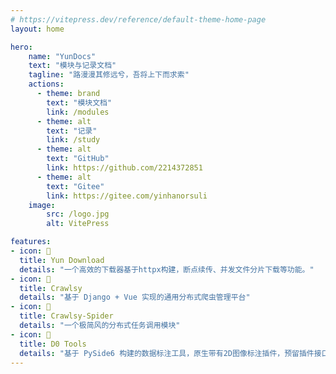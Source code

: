 ```yaml
---
# https://vitepress.dev/reference/default-theme-home-page
layout: home

hero:
    name: "YunDocs"
    text: "模块与记录文档"
    tagline: "路漫漫其修远兮，吾将上下而求索"
    actions:
      - theme: brand
        text: "模块文档"
        link: /modules
      - theme: alt
        text: "记录"
        link: /study
      - theme: alt
        text: "GitHub"
        link: https://github.com/2214372851
      - theme: alt
        text: "Gitee"
        link: https://gitee.com/yinhanorsuli
    image:
        src: /logo.jpg
        alt: VitePress

features:
- icon: 🤩
  title: Yun Download
  details: "一个高效的下载器基于httpx构建，断点续传、并发文件分片下载等功能。"
- icon: 🥰
  title: Crawlsy
  details: "基于 Django + Vue 实现的通用分布式爬虫管理平台"
- icon: 🥰
  title: Crawlsy-Spider
  details: "一个极简风的分布式任务调用模块"
- icon: 🥺
  title: D0 Tools
  details: "基于 PySide6 构建的数据标注工具，原生带有2D图像标注插件，预留插件接口简易集成。"
---
```


<Confetti />
